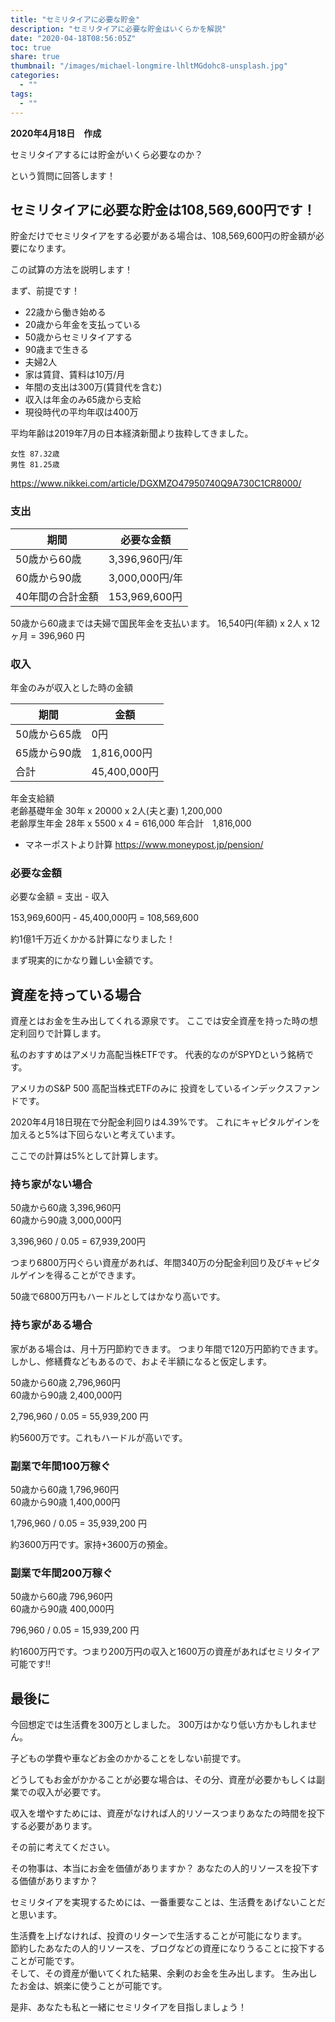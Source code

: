 ```yaml
---
title: "セミリタイアに必要な貯金"
description: "セミリタイアに必要な貯金はいくらかを解説"
date: "2020-04-18T08:56:05Z"
toc: true
share: true
thumbnail: "/images/michael-longmire-lhltMGdohc8-unsplash.jpg"
categories:
  - ""
tags:
  - ""
---
```


**2020年4月18日　作成**

セミリタイアするには貯金がいくら必要なのか？

という質問に回答します！

<!--more-->

## セミリタイアに必要な貯金は108,569,600円です！

貯金だけでセミリタイアをする必要がある場合は、108,569,600円の貯金額が必要になります。

この試算の方法を説明します！

まず、前提です！
- 22歳から働き始める
- 20歳から年金を支払っている
- 50歳からセミリタイアする
- 90歳まで生きる
- 夫婦2人
- 家は賃貸、賃料は10万/月
- 年間の支出は300万(賃貸代を含む)
- 収入は年金のみ65歳から支給
- 現役時代の平均年収は400万

平均年齢は2019年7月の日本経済新聞より抜粋してきました。

```
女性 87.32歳
男性 81.25歳
```

https://www.nikkei.com/article/DGXMZO47950740Q9A730C1CR8000/

### 支出

|期間|必要な金額|
|--|--|
| 50歳から60歳 | 3,396,960円/年 |
| 60歳から90歳 | 3,000,000円/年 |
| 40年間の合計金額 | 153,969,600円 |

50歳から60歳までは夫婦で国民年金を支払います。
16,540円(年額) x 2人 x 12ヶ月 = 396,960 円

### 収入

年金のみが収入とした時の金額

|期間|金額|
|--|--|
| 50歳から65歳 | 0円 |
| 65歳から90歳 | 1,816,000円 |
| 合計 | 45,400,000円 |

年金支給額  
老齢基礎年金 30年 x 20000 x 2人(夫と妻) 1,200,000  
老齢厚生年金 28年 x 5500 x 4 = 616,000
年合計　1,816,000

* マネーポストより計算
https://www.moneypost.jp/pension/

### 必要な金額

必要な金額 = 支出 - 収入

153,969,600円 - 45,400,000円 = 108,569,600

約1億1千万近くかかる計算になりました！

まず現実的にかなり難しい金額です。

## 資産を持っている場合

資産とはお金を生み出してくれる源泉です。
ここでは安全資産を持った時の想定利回りで計算します。

私のおすすめはアメリカ高配当株ETFです。
代表的なのがSPYDという銘柄です。

アメリカのS&P 500 高配当株式ETFのみに
投資をしているインデックスファンドです。

2020年4月18日現在で分配金利回りは4.39%です。
これにキャピタルゲインを加えると5%は下回らないと考えています。

ここでの計算は5%として計算します。

### 持ち家がない場合

50歳から60歳 3,396,960円  
60歳から90歳 3,000,000円  

3,396,960 / 0.05 = 67,939,200円

つまり6800万円ぐらい資産があれば、年間340万の分配金利回り及びキャピタルゲインを得ることができます。

50歳で6800万円もハードルとしてはかなり高いです。

### 持ち家がある場合

家がある場合は、月十万円節約できます。
つまり年間で120万円節約できます。
しかし、修繕費などもあるので、およそ半額になると仮定します。

50歳から60歳 2,796,960円  
60歳から90歳 2,400,000円  

2,796,960 / 0.05 = 55,939,200 円

約5600万です。これもハードルが高いです。

### 副業で年間100万稼ぐ

50歳から60歳 1,796,960円  
60歳から90歳 1,400,000円  

1,796,960 / 0.05 = 35,939,200 円

約3600万円です。家持+3600万の預金。

### 副業で年間200万稼ぐ

50歳から60歳 796,960円  
60歳から90歳 400,000円  

796,960 / 0.05 = 15,939,200 円

約1600万円です。つまり200万円の収入と1600万の資産があればセミリタイア可能です!!

## 最後に

今回想定では生活費を300万としました。
300万はかなり低い方かもしれません。

子どもの学費や車などお金のかかることをしない前提です。

どうしてもお金がかかることが必要な場合は、その分、資産が必要かもしくは副業での収入が必要です。

収入を増やすためには、資産がなければ人的リソースつまりあなたの時間を投下する必要があります。

その前に考えてください。

その物事は、本当にお金を価値がありますか？
あなたの人的リソースを投下する価値がありますか？

セミリタイアを実現するためには、一番重要なことは、生活費をあげないことだと思います。

生活費を上げなければ、投資のリターンで生活することが可能になります。  
節約したあなたの人的リソースを、ブログなどの資産になりうることに投下することが可能です。  
そして、その資産が働いてくれた結果、余剰のお金を生み出します。
生み出したお金は、娯楽に使うことが可能です。

是非、あなたも私と一緒にセミリタイアを目指しましょう！
























